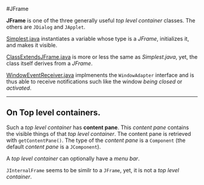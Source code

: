 #JFrame

**JFrame** is one of the three generally useful *top level container* classes. The others are `JDialog` and `JApplet`.

[Simplest.java](https://raw.github.com/ReneNyffenegger/development_misc/master/java/swing/JFrame/Simplest.java) instantiates a variable whose type is a *JFrame*, initializes it, and makes it visible.

[ClassExtendsJFrame.java](https://raw.github.com/ReneNyffenegger/development_misc/master/java/swing/JFrame/ClassExtendsJFrame.java) is more or less the same as *Simplest.java*, yet, the class
itself derives from a *JFrame*.

[WindowEventReceiver.java](https://raw.github.com/ReneNyffenegger/development_misc/master/java/swing/JFrame/WindowEventReceiver.java) implmenents the `WindowAdapter` interface and
is thus able to receive notifications such like the window *being closed* or *activated*.


---------

## On Top level containers.

Such a *top level container* has **content pane**. This *content pane* contains the visible things of that *top level container*.
The content pane is retrieved with `getContentPane()`. The type of the *content pane* is a `Component` (the default *content pane* is a `JComponent`).

A *top level container* can optionally have a *menu bar*.

`JInternalFrame` seems to be similr to a `JFrame`, yet, it is not a *top level container*.
